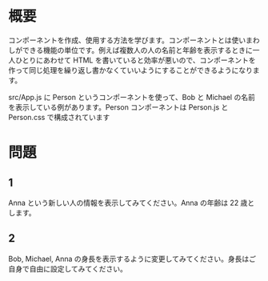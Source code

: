 # 概要
コンポーネントを作成、使用する方法を学びます。コンポーネントとは使いまわしができる機能の単位です。例えば複数人の人の名前と年齢を表示するときに一人ひとりにあわせて HTML を書いていると効率が悪いので、コンポーネントを作って同じ処理を繰り返し書かなくていいようにすることができるようになります。

src/App.js に Person というコンポーネントを使って、Bob と Michael の名前を表示している例があります。Person コンポーネントは Person.js と Person.css で構成されています

# 問題
## 1
Anna という新しい人の情報を表示してみてください。Anna の年齢は 22 歳とします。

## 2
Bob, Michael, Anna の身長を表示するように変更してみてください。身長はご自身で自由に設定してみてください。
